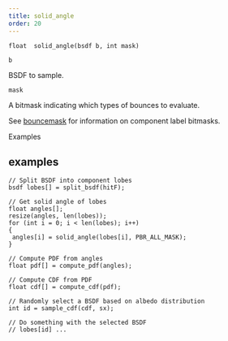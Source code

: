 ```yaml
---
title: solid_angle
order: 20
---
```

`float  solid_angle(bsdf b, int mask)`

`b`

BSDF to sample.

`mask`

A bitmask indicating which types of bounces to evaluate.

See [bouncemask](../shading-and-rendering/bouncemask) for information on component label bitmasks.

Examples

## examples

```vex
// Split BSDF into component lobes
bsdf lobes[] = split_bsdf(hitF);

// Get solid angle of lobes
float angles[];
resize(angles, len(lobes));
for (int i = 0; i < len(lobes); i++)
{
 angles[i] = solid_angle(lobes[i], PBR_ALL_MASK);
}

// Compute PDF from angles
float pdf[] = compute_pdf(angles);

// Compute CDF from PDF
float cdf[] = compute_cdf(pdf);

// Randomly select a BSDF based on albedo distribution
int id = sample_cdf(cdf, sx);

// Do something with the selected BSDF
// lobes[id] ...

```
